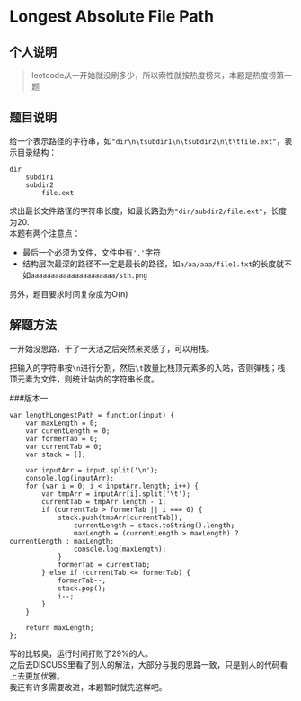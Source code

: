 # Longest Absolute File Path

## 个人说明
> leetcode从一开始就没刷多少，所以索性就按热度榜来，本题是热度榜第一题

## 题目说明
给一个表示路径的字符串，如`"dir\n\tsubdir1\n\tsubdir2\n\t\tfile.ext"`，表示目录结构：

	dir
	    subdir1
	    subdir2
	       	file.ext

求出最长文件路径的字符串长度，如最长路劲为`"dir/subdir2/file.ext"`，长度为20.   
本题有两个注意点：   
- 最后一个必须为文件，文件中有`'.'`字符   
- 结构层次最深的路径不一定是最长的路径，如`a/aa/aaa/file1.txt`的长度就不如`aaaaaaaaaaaaaaaaaaaaa/sth.png`

另外，题目要求时间复杂度为O(n)

## 解题方法
一开始没思路，干了一天活之后突然来灵感了，可以用栈。

把输入的字符串按`\n`进行分割，然后`\t`数量比栈顶元素多的入站，否则弹栈；栈顶元素为文件，则统计站内的字符串长度。

###版本一

	var lengthLongestPath = function(input) {
		var maxLength = 0;
		var curentLength = 0;
		var formerTab = 0;
		var currentTab = 0;
		var stack = [];

		var inputArr = input.split('\n');
		console.log(inputArr);
		for (var i = 0; i < inputArr.length; i++) {
			var tmpArr = inputArr[i].split('\t');
			currentTab = tmpArr.length - 1;
			if (currentTab > formerTab || i === 0) {
				stack.push(tmpArr[currentTab]);
					currentLength = stack.toString().length;
					maxLength = (currentLength > maxLength) ? currentLength : maxLength;
					console.log(maxLength);
				}
				formerTab = currentTab;
			} else if (currentTab <= formerTab) {
				formerTab--;
				stack.pop();
				i--;
			}
		}

		return maxLength;
	};


写的比较臭，运行时间打败了29%的人。   
之后去DISCUSS里看了别人的解法，大部分与我的思路一致，只是别人的代码看上去更加优雅。   
我还有许多需要改进，本题暂时就先这样吧。